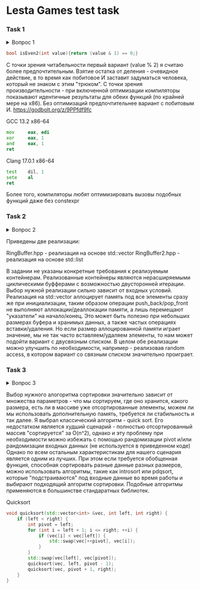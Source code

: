 # Lesta Games test task

### Task 1

<details>
  <summary>Вопрос 1</summary>
    На языке С/С++, написать алгоритм (функцию) определения четности целого числа, который будет аналогичен нижеприведенному по функциональности, но отличен по своей сути.

Объяснить плюсы и минусы обеих реализаций.

C/C++ example:

bool isEven(int value){return value%2==0;}
</details>

```cpp
bool isEven2(int value){return (value & 1) == 0;}
```

С точки зрения читабельности первый вариант (value % 2) я считаю более предпочтительным. Взятие остатка от деления - 
очевидное действие, в то время как побитовое И заставит задуматься человека, который не знаком с этим "трюком".
С точки зрения производительности - при включенной оптимизации компиляторы показывают идентичные результаты для
обеих функций (по крайней мере на x86). Без оптимизаций предпочтительнее вариант с побитовым И.
https://godbolt.org/z/9PPfdf9fc

GCC 13.2 x86-64
```asm
mov     eax, edi
xor     eax, 1
and     eax, 1
ret
```
Clang 17.0.1 x86-64
```asm
test    dil, 1
sete    al
ret
```

Более того, компиляторы любят оптимизировать вызовы подобных функций даже без constexpr 

### Task 2

<details>
  <summary>Вопрос 2</summary>
На языке С++, написать минимум по 2 класса реализовывающих циклический буфер.

Объяснить плюсы и минусы каждой реализации.
</details>

Приведены две реализации:

RingBuffer.hpp - реализация на основе std::vector
RingBuffer2.hpp - реализация на основе std::list

В задании не указаны конкретные требования к реализуемым контейнерам. Реализованные контейнеры являются нерасширяемыми
циклическими буфферами с возможностью двусторонней итерации. Выбор нужной реализации сильно зависит от входных условий.
Реализация на std::vector аллоцирует память под все элементы сразу же при инициализации, таким образом 
операции push_back/pop_front не выполняют аллокации/деаллокации памяти, а лишь перемещают "указатели" на начало/конец.
Это может быть полезно при небольших размерах буфера и хранимых данных, а также частых операциях вставки/удаления.
Но если размер аллоцированной памяти играет значение, мы не так часто вставляем/удаляем элементы, то нам может подойти
вариант с двусвязным списком. В целом обе реализации можно улучшить по необходимости, например - реализовав random access,
в котором вариант со связным списком значительно проиграет.


### Task 3

<details>
  <summary>Вопрос 3</summary>
На языке С/С++, написать функцию, которая быстрее всего (по процессорным тикам) отсортирует данный ей массив чисел.

Массив может быть любого размера со случайным порядком чисел (в том числе и отсортированным).

Объяснить почему вы считаете, что функция соответствует заданным критериям.
</details>

Выбор нужного алогоритма сортировки значительно зависит от множества параметров - что мы сортируем, где оно хранится, 
какого размера, есть ли в массиве уже отсортированные элементы, можем ли мы использовать дополнительную память, 
требуется ли стабильность и так далее. 
Я выбрал классический алгоритм - quick sort.
Его недостатком является худший сценарий - полностью отсортированный массив "сортируется" за O(n^2), 
однако и эту проблему при необходимости можно избежать с помощью рандомизации pivot и/или рандомизации входных данных (не используется в приведенном коде)
Однако по всем остальным характеристикам для нашего сценария является одним из лучших.
При этом если требуется обобщенная функция, способная сортировать разные данные разных размеров, можно использовать алгоритмы, такие как introsort или pdqsort, которые "подстраиваются" под входные данные во время работы
и выбирают подходящий алгоритм сортировки. Подобные алгоритмы применяются в большинстве стандаратных библиотек.

Quicksort
```cpp
void quicksort(std::vector<int> &vec, int left, int right) {
    if (left < right) {
        int pivot = left;
        for (int i = left + 1; i <= right; ++i) {
            if (vec[i] < vec[left]) {
                std::swap(vec[++pivot], vec[i]);
            }
        }
        std::swap(vec[left], vec[pivot]);
        quicksort(vec, left, pivot - 1);
        quicksort(vec, pivot + 1, right);
    }
}
```
